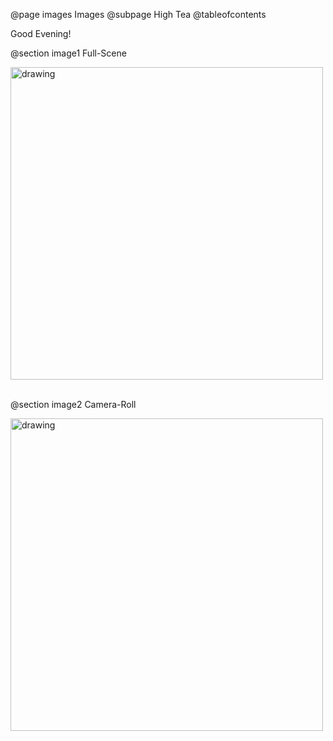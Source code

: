 @page images Images
@subpage High Tea
@tableofcontents

Good Evening!

@section image1 Full-Scene

<img src="Long-Shot.png" alt="drawing" width="500" /><br><br>

 @section image2 Camera-Roll

<img src="Camera-Roll.png" alt="drawing" width="500" /><br><br>

